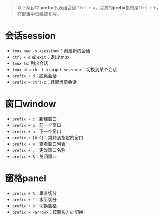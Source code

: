> 以下条目中 **prefix** 代表组合键 `Ctrl + a`。官方的**prefix**指的是`Ctrl + b`，在配置中已经被复写。

# 会话session
- `tmux new -s <session>`：创建新的会话
- `ctrl + d` 或 `exit`：退出tmux
- `tmux ls`: 列出会话
- `tmux attach -t <target session>`：切换到某个会话
- `prefix + d`：脱离会话
- `prefix + ctrl-z`：挂起当前会话

# 窗口window
- `prefix + c`：新建窗口
- `prefix + p`：前一个窗口
- `prefix + n`：下一个窗口
- `prefix + [0-9]`：跳转到指定的窗口
- `prefix + w`：查看窗口列表
- `prefix + ,`：更改窗口名称
- `prefix + &`：关闭窗口

# 窗格panel
- `prefix + %`：垂直切分
- `prefix + "`：水平切分
- `prefix + o`：切换窗格
- `prefix + <arrow>`：按箭头方向切换
